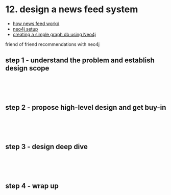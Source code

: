 # 12. design a news feed system

- [how news feed workd](https://www.facebook.com/help/327131014036297/)
- [neo4j setup](https://console.neo4j.org/?id=kt5hd)
- [creating a simple graph db using Neo4j](https://medium.com/analytics-vidhya/neo4j-friends-edition-b7b139cd2834)

friend of friend recommendations with neo4j

## step 1 - understand the problem and establish design scope

<br><br><br>

## step 2 - propose high-level design and get buy-in

<br><br><br>

## step 3 - design deep dive

<br><br><br>

## step 4 - wrap up